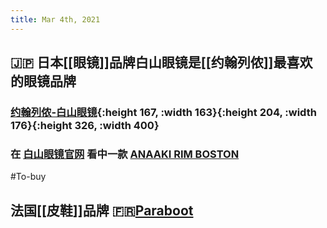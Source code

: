 ```yaml
---
title: Mar 4th, 2021
---
```


## 🇯🇵 日本[[眼镜]]品牌白山眼镜是[[约翰列侬]]最喜欢的眼镜品牌
### [约翰列侬-白山眼镜](https://pic1.zhimg.com/80/v2-d889355ec18ec4b25b61eb4466d3e276_1440w.jpg?source=1940ef5c){:height 167, :width 163}{:height 204, :width 176}{:height 326, :width 400}
### 在 [白山眼镜官网](http://hakusan-megane.co.jp/) 看中一款 [ANAAKI RIM BOSTON](http://hakusan-megane.co.jp/originalframes/conbination/anaaki-rim-boston/) 
#To-buy
## 法国[[皮鞋]]品牌 🇫🇷[Paraboot](https://www.paraboot.com/)
